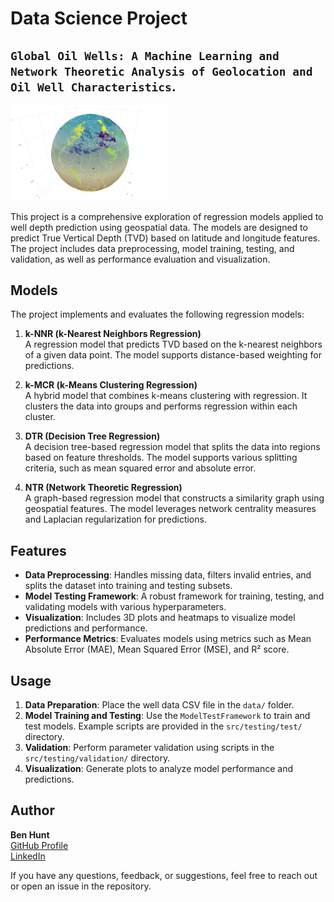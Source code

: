 # Data Science Project

## `Global Oil Wells: A Machine Learning and Network Theoretic Analysis of Geolocation and Oil Well Characteristics`.

<img src="assets/3d_k_means_earth.png" alt="3d K-Means Clustering of global oil wells" style="width:50%;"/>

This project is a comprehensive exploration of regression models applied to well depth prediction using geospatial data. The models are designed to predict True Vertical Depth (TVD) based on latitude and longitude features. The project includes data preprocessing, model training, testing, and validation, as well as performance evaluation and visualization.

## Models

The project implements and evaluates the following regression models:

1. **k-NNR (k-Nearest Neighbors Regression)**  
   A regression model that predicts TVD based on the k-nearest neighbors of a given data point. The model supports distance-based weighting for predictions.

2. **k-MCR (k-Means Clustering Regression)**  
   A hybrid model that combines k-means clustering with regression. It clusters the data into groups and performs regression within each cluster.

3. **DTR (Decision Tree Regression)**  
   A decision tree-based regression model that splits the data into regions based on feature thresholds. The model supports various splitting criteria, such as mean squared error and absolute error.

4. **NTR (Network Theoretic Regression)**  
   A graph-based regression model that constructs a similarity graph using geospatial features. The model leverages network centrality measures and Laplacian regularization for predictions.

## Features

- **Data Preprocessing**: Handles missing data, filters invalid entries, and splits the dataset into training and testing subsets.
- **Model Testing Framework**: A robust framework for training, testing, and validating models with various hyperparameters.
- **Visualization**: Includes 3D plots and heatmaps to visualize model predictions and performance.
- **Performance Metrics**: Evaluates models using metrics such as Mean Absolute Error (MAE), Mean Squared Error (MSE), and R² score.

## Usage

1. **Data Preparation**: Place the well data CSV file in the `data/` folder.
2. **Model Training and Testing**: Use the `ModelTestFramework` to train and test models. Example scripts are provided in the `src/testing/test/` directory.
3. **Validation**: Perform parameter validation using scripts in the `src/testing/validation/` directory.
4. **Visualization**: Generate plots to analyze model performance and predictions.


## Author

**Ben Hunt**  
[GitHub Profile](https://github.com/benhunt19)  
[LinkedIn](https://www.linkedin.com/in/benjaminrjhunt)

If you have any questions, feedback, or suggestions, feel free to reach out or open an issue in the repository.